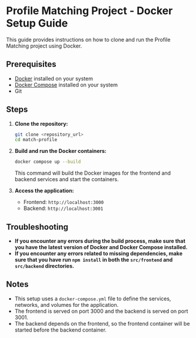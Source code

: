 # Profile Matching Project - Docker Setup Guide

This guide provides instructions on how to clone and run the Profile Matching project using Docker.

## Prerequisites

*   [Docker](https://www.docker.com/get-started) installed on your system
*   [Docker Compose](https://docs.docker.com/compose/install/) installed on your system
*   Git

## Steps

1.  **Clone the repository:**

    ```bash
    git clone <repository_url>
    cd match-profile
    ```

2.  **Build and run the Docker containers:**

    ```bash
    docker compose up --build
    ```

    This command will build the Docker images for the frontend and backend services and start the containers.

3.  **Access the application:**

    *   Frontend: `http://localhost:3000`
    *   Backend: `http://localhost:3001`

## Troubleshooting

*   **If you encounter any errors during the build process, make sure that you have the latest version of Docker and Docker Compose installed.**
*   **If you encounter any errors related to missing dependencies, make sure that you have run `npm install` in both the `src/frontend` and `src/backend` directories.**

## Notes

*   This setup uses a `docker-compose.yml` file to define the services, networks, and volumes for the application.
*   The frontend is served on port 3000 and the backend is served on port 3001.
*   The backend depends on the frontend, so the frontend container will be started before the backend container.

